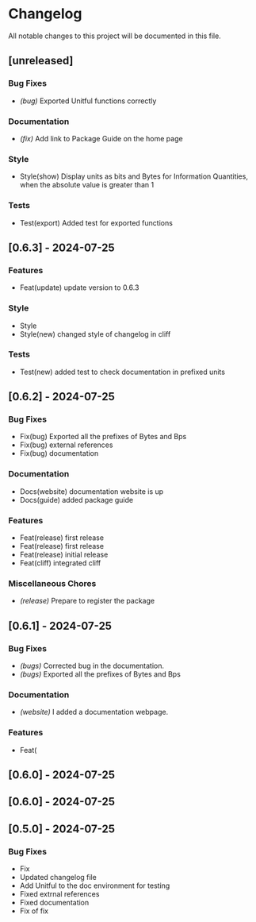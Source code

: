 # Changelog

All notable changes to this project will be documented in this file.

## [unreleased]

### Bug Fixes

- *(bug)* Exported Unitful functions correctly

### Documentation

- *(fix)* Add link to Package Guide on the home page

### Style

- Style(show) Display units as  bits and Bytes for Information Quantities, when the absolute value is greater than 1

### Tests

- Test(export) Added test for exported functions

## [0.6.3] - 2024-07-25

### Features

- Feat(update) update version to 0.6.3

### Style

- Style
- Style(new) changed style of changelog in cliff

### Tests

- Test(new) added test to check documentation in prefixed units

## [0.6.2] - 2024-07-25

### Bug Fixes

- Fix(bug) Exported all the prefixes of Bytes and Bps
- Fix(bug) external references
- Fix(bug) documentation

### Documentation

- Docs(website) documentation website is up
- Docs(guide) added package guide

### Features

- Feat(release) first release
- Feat(release) first release
- Feat(release) initial release
- Feat(cliff) integrated cliff

### Miscellaneous Chores

- *(release)* Prepare to register the package

## [0.6.1] - 2024-07-25

### Bug Fixes

- *(bugs)* Corrected bug in the documentation.
- *(bugs)* Exported all the prefixes of Bytes and Bps

### Documentation

- *(website)* I added a documentation webpage.

### Features

- Feat(

## [0.6.0] - 2024-07-25

## [0.6.0] - 2024-07-25

## [0.5.0] - 2024-07-25

### Bug Fixes

- Fix
- Updated changelog file
- Add Unitful to the doc environment for testing
- Fixed extrnal references
- Fixed documentation
- Fix of fix

<!-- generated by git-cliff -->
